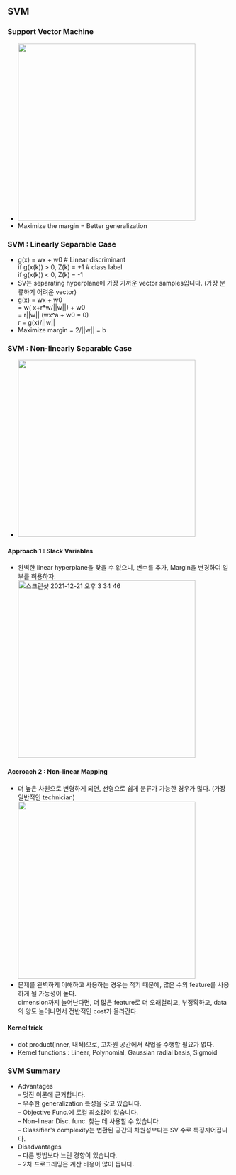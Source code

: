 ## SVM
### Support Vector Machine
- <img width="400" src="https://user-images.githubusercontent.com/89369520/146880653-a4de2726-a90b-4a40-82af-bb77b5850651.png">
- Maximize the margin = Better generalization

### SVM : Linearly Separable Case
- g(x) = wx + w0 # Linear discriminant
<br> if g(x(k)) > 0, Z(k) = +1 # class label
<br> if g(x(k)) < 0, Z(k) = -1
- SV는 separating hyperplane에 가장 가까운 vector samples입니다. (가장 분류하기 어려운 vector)
- g(x) = wx + w0
<br> = w( x+r*w/||w||) + w0
<br> = r||w|| (wx^a + w0 = 0)
<br> r = g(x)/||w||
- Maximize margin = 2/||w|| = b

### SVM : Non-linearly Separable Case
- <img width="400" src="https://user-images.githubusercontent.com/89369520/146882719-b49220d0-1ac9-4c96-9075-d52d3ea212f8.png">
#### Approach 1 : Slack Variables
 - 완벽한 linear hyperplane을 찾을 수 없으니, 변수를 추가, Margin을 변경하여 일부를 허용하자.
 <br> <img width="400" alt="스크린샷 2021-12-21 오후 3 34 46" src="https://user-images.githubusercontent.com/89369520/146882965-e8cc30e7-e5e1-450c-bc85-6fe4c7f51e45.png">

#### Accroach 2 : Non-linear Mapping
- 더 높은 차원으로 변형하게 되면, 선형으로 쉽게 분류가 가능한 경우가 많다. (가장 일반적인 technician)
<br> <img width="400" src="https://user-images.githubusercontent.com/89369520/146883122-4aacfa5e-b78a-4e11-a0e8-24e8075d6fa2.png">
- 문제를 완벽하게 이해하고 사용하는 경우는 적기 때문에, 많은 수의 feature를 사용하게 될 가능성이 높다.
<br> dimension까지 늘어난다면, 더 많은 feature로 더 오래걸리고, 부정확하고, data의 양도 늘어나면서 전반적인 cost가 올라간다.

#### Kernel trick
- dot product(inner, 내적)으로, 고차원 공간에서 작업을 수행할 필요가 없다.
- Kernel functions : Linear, Polynomial, Gaussian radial basis, Sigmoid

### SVM Summary
- Advantages
<br> – 멋진 이론에 근거합니다.
<br> – 우수한 generalization 특성을 갖고 있습니다.
<br> – Objective Func.에 로컬 최소값이 없습니다.
<br> – Non-linear Disc. func. 찾는 데 사용할 수 있습니다.
<br> – Classifier's complexity는 변환된 공간의 차원성보다는 SV 수로 특징지어집니다.
- Disadvantages
<br> – 다른 방법보다 느린 경향이 있습니다.
<br> – 2차 프로그래밍은 계산 비용이 많이 듭니다.
